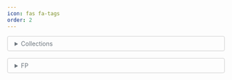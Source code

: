 ```yaml
---
icon: fas fa-tags
order: 2
---
```

<style>
details {
  border: 1px solid;
  border-radius: 4px;
  padding: 0;
  margin-bottom: 1rem;
  border-color: #cccccc;
}

details > details {
  margin-inline-start: 1rem;
}

summary {
  padding: 0.5rem 1rem;
  border-radius: 3rem;
  border-bottom: 0;

  &.hide-border-bottom {
    border-bottom-left-radius: 1;
    border-bottom-right-radius: 1;
  }

  border-radius: 50%;
  text-align: left;
  color: #6c757d !important;
}

details[open] {
  padding: 0.5em;
}

details[open] summary {
  margin-bottom: 0;
}

</style>
<!-- 
// https://developer.mozilla.org/en-US/docs/Web/HTML/Element/details
-->

<details>
  <summary>Collections</summary>
  <ul>
    <li>List</li>
    <li>Map</li>
    <li>Set</li>
  </ul>
</details>

<details>
  <summary>FP</summary>
  <ul>
    <li>Monad</li>
    <li>Overview</li>
  </ul>
</details>
